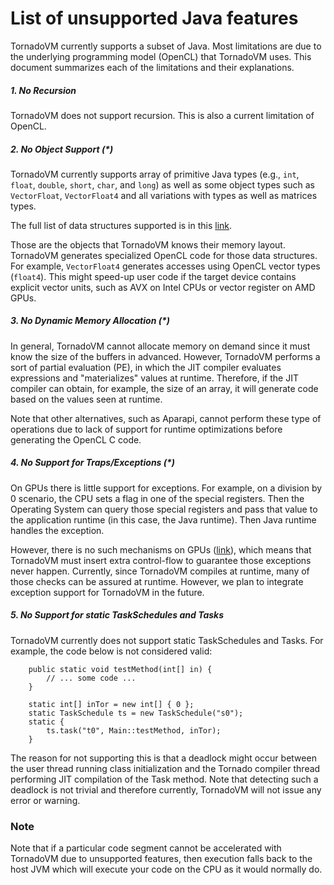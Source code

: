# List of unsupported Java features

TornadoVM currently supports a subset of Java. Most limitations are due to the underlying programming model (OpenCL) that TornadoVM uses. This document summarizes each of the limitations and their explanations.

##### 1. No Recursion

TornadoVM does not support recursion. This is also a current limitation of OpenCL.


##### 2. No Object Support (*)

TornadoVM currently supports array of primitive Java types (e.g., `int`, `float`, `double`, `short`, `char`, and `long`) as well as some object types such as `VectorFloat`, `VectorFloat4` and all variations with types as well as matrices types.

The full list of data structures supported is in this [link](https://github.com/beehive-lab/TornadoVM/tree/master/tornado-api/src/main/java/uk/ac/manchester/tornado/api/collections/types).


Those are the objects that TornadoVM knows their memory layout. TornadoVM generates specialized OpenCL code for those data structures. For example, `VectorFloat4` generates accesses using OpenCL vector types (`float4`). This might speed-up user code if the target device contains explicit vector units, such as AVX on Intel CPUs or vector register on AMD GPUs.


##### 3. No Dynamic Memory Allocation (*)

In general, TornadoVM cannot allocate memory on demand since it must know the size of the buffers in advanced. However, TornadoVM performs a sort of partial evaluation (PE), in which the JIT compiler evaluates expressions and "materializes" values at runtime. Therefore, if the JIT compiler can obtain, for example, the size of an array, it will generate code based on the values seen at runtime.

Note that other alternatives, such as Aparapi, cannot perform these type of operations due to lack of support for runtime optimizations before generating the OpenCL C code.


##### 4. No Support for Traps/Exceptions (*)

On GPUs there is little support for exceptions. For example, on a division by 0 scenario, the CPU sets a flag in one of the special registers. Then the Operating System can query those special registers and pass that value to the application runtime (in this case, the Java runtime). Then Java runtime handles the exception.

However, there is no such mechanisms on GPUs ([link](https://docs.nvidia.com/cuda/floating-point/index.html#differences-from-x86)), which means that TornadoVM must insert extra control-flow to guarantee those exceptions never happen. Currently, since TornadoVM compiles at runtime, many of those checks can be assured at runtime. However, we plan to integrate exception support for TornadoVM in the future.

##### 5. No Support for static TaskSchedules and Tasks

TornadoVM currently does not support static TaskSchedules and Tasks. For example, the code below is not considered valid:
```
    public static void testMethod(int[] in) {
        // ... some code ...
    }

    static int[] inTor = new int[] { 0 };
    static TaskSchedule ts = new TaskSchedule("s0");
    static {
        ts.task("t0", Main::testMethod, inTor);
    }
```
The reason for not supporting this is that a deadlock might occur between the user thread running class initialization and the Tornado compiler thread performing JIT compilation of the Task method.
Note that detecting such a deadlock is not trivial and therefore currently, TornadoVM will not issue any error or warning. 

### Note

Note that if a particular code segment cannot be accelerated with TornadoVM due to unsupported features, then execution falls back to the host JVM which will execute your code on the CPU as it would normally do.

